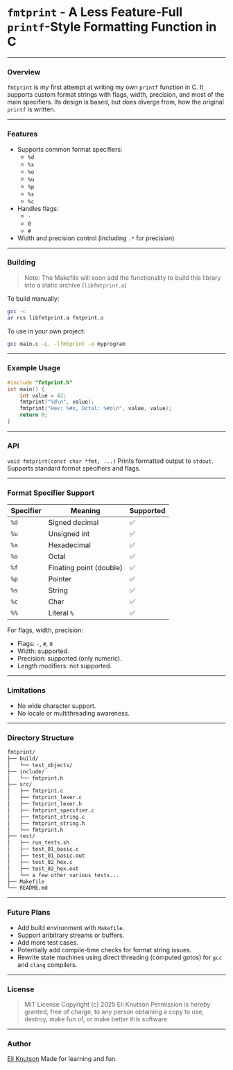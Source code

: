 # `fmtprint` - A Less Feature-Full `printf`-Style Formatting Function in C 

---

### Overview
`fmtprint` is my first attempt at writing my own `printf` function in C.
It supports custom format strings with flags, width, precision, and 
most of the main specifiers. Its design is based, but does diverge from,
how the original `printf` is written.

---

### Features
- Supports common format specifiers:
    - `%d`
    - `%x`
    - `%o`
    - `%u`
    - `%p`
    - `%s`
    - `%c`
- Handles flags:
    - `-`
    - `0`
    - `#`
- Width and precision control (including `.*` for precision)

---

### Building
> Note: The Makefile will soon add the functionality
> to build this library into a static archive (`libfmtprint.a`)

To build manually:
```bash
gcc -c 
ar rcs libfmtprint.a fmtprint.o
```
To use in your own project:
```bash
gcc main.c -L. -lfmtprint -o myprogram
```

---

### Example Usage
```c
#include "fmtprint.h"
int main() {
    int value = 42;
    fmtprint("%d\n", value);
    fmtprint("Hex: %#x, Octal: %#o\n", value, value);
    return 0;
}
```

---

### API
`void fmtprint(const char *fmt, ...)`
Prints formatted output to `stdout`. Supports standard format
specifiers and flags.

---

### Format Specifier Support
| Specifier  | Meaning        | Supported |
| ---------- | -------------- | --------- |
| `%d`       | Signed decimal | ✅         |
| `%u`       | Unsigned int   | ✅         |
| `%x`     | Hexadecimal    | ✅         |
| `%o`       | Octal          | ✅         |
| `%f`       | Floating point (double)          | ✅         |
| `%p`       | Pointer        | ✅         |
| `%s`       | String         | ✅         |
| `%c`       | Char           | ✅         |
| `%%`       | Literal `%`    | ✅         |

For flags, width, precision:
- Flags: `-`, `#`, `0`
- Width: supported.
- Precision: supported (only numeric).
- Length modifiers: not supported.

---

### Limitations
- No wide character support.
- No locale or multithreading awareness.

---

### Directory Structure
```bash
fmtprint/
├── build/
│   └── test_objects/
├── include/
│   └── fmtprint.h
├── src/
│   ├── fmtprint.c
│   ├── fmtprint_lexer.c
│   ├── fmtprint_lexer.h
│   ├── fmtprint_specifier.c
│   ├── fmtprint_string.c
│   ├── fmtprint_string.h
│   └── fmtprint.h
├── test/
│   ├── run_tests.sh
│   ├── test_01_basic.c
│   ├── test_01_basic.out
│   ├── test_02_hex.c
│   ├── test_02_hex.out
│   └── a few other various tests...
├── Makefile
└── README.md
```

---

### Future Plans
- Add build environment with `Makefile`.
- Support aribitrary streams or buffers.
- Add more test cases.
- Potentially add compile-time checks for format string issues.
- Rewrite state machines using direct threading (computed gotos) 
for `gcc` and `clang` compilers.

---

### License
> MIT License
> Copyright (c) 2025 Eli Knutson
> Permission is hereby granted, free of charge, to any person
> obtaining a copy to use, destroy, make fun of, or make better
> this software.

---

### Author
[Eli Knutson](https://github.com/elephantsittingstill)
Made for learning and fun.

